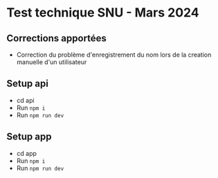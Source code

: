 # Test technique SNU - Mars 2024

## Corrections apportées
- Correction du problème d'enregistrement du nom lors de la creation manuelle d'un utilisateur

## Setup api

- cd api
- Run `npm i`
- Run `npm run dev`

## Setup app

- cd app
- Run `npm i`
- Run `npm run dev`


